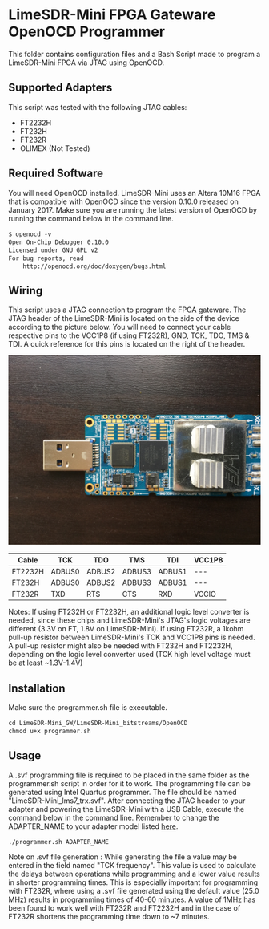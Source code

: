 # LimeSDR-Mini FPGA Gateware OpenOCD Programmer

This folder contains configuration files and a Bash Script made to program a LimeSDR-Mini FPGA via JTAG using OpenOCD. 

## Supported Adapters
This script was tested with the following JTAG cables:

- FT2232H
- FT232H
- FT232R
- OLIMEX (Not Tested)

## Required Software
You will need OpenOCD installed. LimeSDR-Mini uses an Altera 10M16 FPGA that is compatible with OpenOCD since the version 0.10.0 released on January 2017. Make sure you are running the latest version of OpenOCD by running the command below in the command line.

``` 
$ openocd -v 
Open On-Chip Debugger 0.10.0
Licensed under GNU GPL v2
For bug reports, read
	http://openocd.org/doc/doxygen/bugs.html
```

## Wiring 
This script uses a JTAG connection to program the FPGA gateware. The JTAG header of the LimeSDR-Mini is located on the side of the device according to the picture below. You will need to connect your cable respective pins to the VCC1P8 (if using FT232R), GND, TCK, TDO, TMS & TDI. A quick reference for this pins is located on the right of the header.

![](./limesd_mini_jtag.jpg)

| Cable   | TCK | TDO | TMS | TDI | VCC1P8 |
| ------- | --- | --- | --- | --- | --- |
| FT2232H | ADBUS0 | ADBUS2 | ADBUS3 | ADBUS1 | --- |
| FT232H  | ADBUS0 | ADBUS2 | ADBUS3 | ADBUS1 | --- |
| FT232R  | TXD | RTS | CTS | RXD | VCCIO |

Notes:
If using FT232H or FT2232H, an additional logic level converter is needed, since these chips and LimeSDR-Mini's JTAG's logic voltages are different (3.3V on FT, 1.8V on LimeSDR-Mini).
If using FT232R, a 1kohm pull-up resistor between LimeSDR-Mini's TCK and VCC1P8 pins is needed.
A pull-up resistor might also be needed with FT232H and FT2232H, depending on the logic level converter used (TCK high level voltage must be at least ~1.3V-1.4V)


## Installation 
Make sure the programmer.sh file is executable.

``` 
cd LimeSDR-Mini_GW/LimeSDR-Mini_bitstreams/OpenOCD
chmod u+x programmer.sh
```

## Usage
A .svf programming file is required to be placed in the same folder as the programmer.sh script in order for it to work. The programming file can be generated using Intel Quartus programmer. The file should be named "LimeSDR-Mini_lms7_trx.svf".
After connecting the JTAG header to your adapter and powering the LimeSDR-Mini with a USB Cable, execute the command below in the command line. Remember to change the ADAPTER_NAME to your adapter model listed [here](#supported-adapters).

```
./programmer.sh ADAPTER_NAME
```

Note on .svf file generation : 
While generating the file a value may be entered in the field named "TCK frequency". This value is used to calculate the delays between operations while programming and a lower value results in shorter programming times. This is especially important for programming with FT232R, where using a .svf file generated using the default value (25.0 MHz) results in programming times of 40-60 minutes.
A value of 1MHz has been found to work well with FT232R and FT2232H and in the case of FT232R shortens the programming time down to ~7 minutes.
